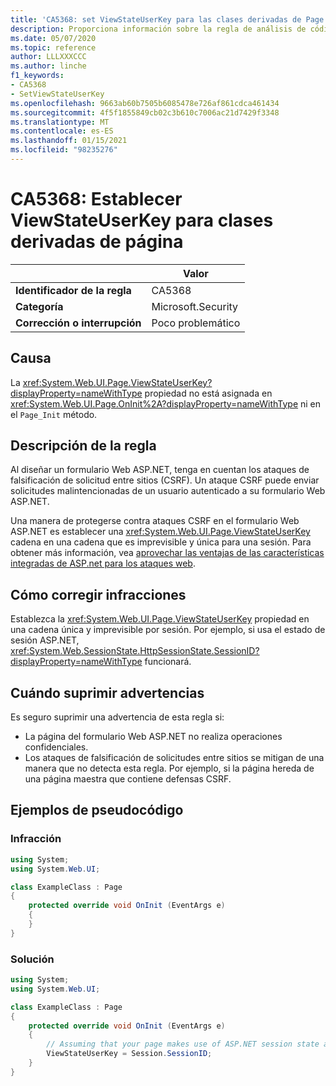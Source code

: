 ```yaml
---
title: 'CA5368: set ViewStateUserKey para las clases derivadas de Page (análisis de código)'
description: Proporciona información sobre la regla de análisis de código CA5368, incluidas las causas, cómo corregir las infracciones y cuándo suprimirlas.
ms.date: 05/07/2020
ms.topic: reference
author: LLLXXXCCC
ms.author: linche
f1_keywords:
- CA5368
- SetViewStateUserKey
ms.openlocfilehash: 9663ab60b7505b6085478e726af861cdca461434
ms.sourcegitcommit: 4f5f1855849cb02c3b610c7006ac21d7429f3348
ms.translationtype: MT
ms.contentlocale: es-ES
ms.lasthandoff: 01/15/2021
ms.locfileid: "98235276"
---
```

# <a name="ca5368-set-viewstateuserkey-for-classes-derived-from-page"></a>CA5368: Establecer ViewStateUserKey para clases derivadas de página

| | Valor |
|-|-|
| **Identificador de la regla** |CA5368|
| **Categoría** |Microsoft.Security|
| **Corrección o interrupción** |Poco problemático|

## <a name="cause"></a>Causa

La <xref:System.Web.UI.Page.ViewStateUserKey?displayProperty=nameWithType> propiedad no está asignada en <xref:System.Web.UI.Page.OnInit%2A?displayProperty=nameWithType> ni en el `Page_Init` método.

## <a name="rule-description"></a>Descripción de la regla

Al diseñar un formulario Web ASP.NET, tenga en cuentan los ataques de falsificación de solicitud entre sitios (CSRF). Un ataque CSRF puede enviar solicitudes malintencionadas de un usuario autenticado a su formulario Web ASP.NET.

Una manera de protegerse contra ataques CSRF en el formulario Web ASP.NET es establecer una <xref:System.Web.UI.Page.ViewStateUserKey> cadena en una cadena que es imprevisible y única para una sesión. Para obtener más información, vea [aprovechar las ventajas de las características integradas de ASP.net para los ataques web](/previous-versions/dotnet/articles/ms972969(v=msdn.10)#viewstateuserkey).

## <a name="how-to-fix-violations"></a>Cómo corregir infracciones

Establezca la <xref:System.Web.UI.Page.ViewStateUserKey> propiedad en una cadena única y imprevisible por sesión. Por ejemplo, si usa el estado de sesión ASP.NET, <xref:System.Web.SessionState.HttpSessionState.SessionID?displayProperty=nameWithType> funcionará.

## <a name="when-to-suppress-warnings"></a>Cuándo suprimir advertencias

Es seguro suprimir una advertencia de esta regla si:

- La página del formulario Web ASP.NET no realiza operaciones confidenciales.
- Los ataques de falsificación de solicitudes entre sitios se mitigan de una manera que no detecta esta regla. Por ejemplo, si la página hereda de una página maestra que contiene defensas CSRF.

## <a name="pseudo-code-examples"></a>Ejemplos de pseudocódigo

### <a name="violation"></a>Infracción

```csharp
using System;
using System.Web.UI;

class ExampleClass : Page
{
    protected override void OnInit (EventArgs e)
    {
    }
}
```

### <a name="solution"></a>Solución

```csharp
using System;
using System.Web.UI;

class ExampleClass : Page
{
    protected override void OnInit (EventArgs e)
    {
        // Assuming that your page makes use of ASP.NET session state and the SessionID is stable.
        ViewStateUserKey = Session.SessionID;
    }
}
```
